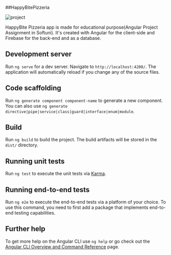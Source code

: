 ##HappyBitePizzeria

![project](https://user-images.githubusercontent.com/92871901/208291849-f7c816fe-1f5f-48e0-bf20-6e085a77b8ec.png)

HappyBite Pizzeria app is made for educational purpose(Angular Project Assignment in Softuni).
It's created with Angular for the client-side and Firebase for the back-end and as a database.

## Development server

Run `ng serve` for a dev server. Navigate to `http://localhost:4200/`. The application will automatically reload if you change any of the source files.

## Code scaffolding

Run `ng generate component component-name` to generate a new component. You can also use `ng generate directive|pipe|service|class|guard|interface|enum|module`.

## Build

Run `ng build` to build the project. The build artifacts will be stored in the `dist/` directory.

## Running unit tests

Run `ng test` to execute the unit tests via [Karma](https://karma-runner.github.io).

## Running end-to-end tests

Run `ng e2e` to execute the end-to-end tests via a platform of your choice. To use this command, you need to first add a package that implements end-to-end testing capabilities.

## Further help

To get more help on the Angular CLI use `ng help` or go check out the [Angular CLI Overview and Command Reference](https://angular.io/cli) page.
